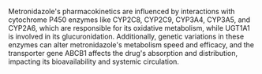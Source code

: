 Metronidazole's pharmacokinetics are influenced by interactions with cytochrome P450 enzymes like CYP2C8, CYP2C9, CYP3A4, CYP3A5, and CYP2A6, which are responsible for its oxidative metabolism, while UGT1A1 is involved in its glucuronidation. Additionally, genetic variations in these enzymes can alter metronidazole's metabolism speed and efficacy, and the transporter gene ABCB1 affects the drug's absorption and distribution, impacting its bioavailability and systemic circulation.
